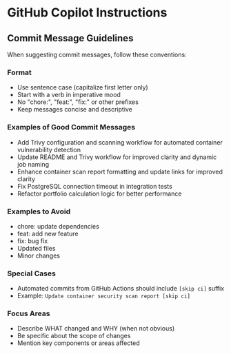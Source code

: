 # GitHub Copilot Instructions

## Commit Message Guidelines

When suggesting commit messages, follow these conventions:

### Format

- Use sentence case (capitalize first letter only)
- Start with a verb in imperative mood
- No "chore:", "feat:", "fix:" or other prefixes
- Keep messages concise and descriptive

### Examples of Good Commit Messages

- Add Trivy configuration and scanning workflow for automated container vulnerability detection
- Update README and Trivy workflow for improved clarity and dynamic job naming
- Enhance container scan report formatting and update links for improved clarity
- Fix PostgreSQL connection timeout in integration tests
- Refactor portfolio calculation logic for better performance

### Examples to Avoid

- chore: update dependencies
- feat: add new feature
- fix: bug fix
- Updated files
- Minor changes

### Special Cases

- Automated commits from GitHub Actions should include `[skip ci]` suffix
- Example: `Update container security scan report [skip ci]`

### Focus Areas

- Describe WHAT changed and WHY (when not obvious)
- Be specific about the scope of changes
- Mention key components or areas affected
